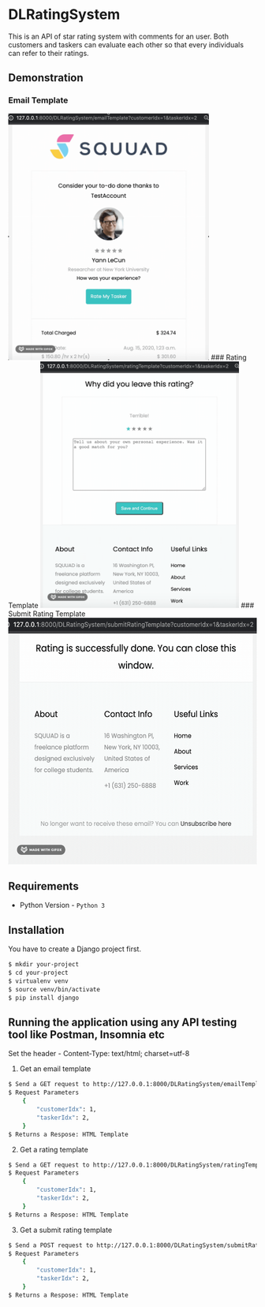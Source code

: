 # DLRatingSystem 
This is an API of star rating system with comments for an user. Both customers and taskers can evaluate each other so that every individuals can refer to their ratings.
 
## Demonstration
### Email Template 
<img src="https://raw.githubusercontent.com/daveleee/DLRatingSystem/master/1.gif" height="500" />
### Rating Template 
<img src="https://raw.githubusercontent.com/daveleee/DLRatingSystem/master/2.gif" height="500" />
### Submit Rating Template 
<img src="https://raw.githubusercontent.com/daveleee/DLRatingSystem/master/3.gif" height="500" />
 
## Requirements 
 - Python Version - `Python 3`
 
## Installation
You have to create a Django project first.
```sh
$ mkdir your-project
$ cd your-project
$ virtualenv venv
$ source venv/bin/activate
$ pip install django
```

## Running the application using any API testing tool like Postman, Insomnia etc
Set the header - Content-Type: text/html; charset=utf-8
1. Get an email template 
```sh
$ Send a GET request to http://127.0.0.1:8000/DLRatingSystem/emailTemplate?customerIdx=1&taskerIdx=2
$ Request Parameters
    {
        "customerIdx": 1,
        "taskerIdx": 2, 
    }
$ Returns a Respose: HTML Template  
```

2. Get a rating template  
```sh
$ Send a GET request to http://127.0.0.1:8000/DLRatingSystem/ratingTemplate?customerIdx=1&taskerIdx=2
$ Request Parameters
    {
        "customerIdx": 1,
        "taskerIdx": 2, 
    }
$ Returns a Respose: HTML Template  
```

3. Get a submit rating template 
```sh
$ Send a POST request to http://127.0.0.1:8000/DLRatingSystem/submitRating?customerIdx=1&taskerIdx=2
$ Request Parameters
    {
        "customerIdx": 1,
        "taskerIdx": 2, 
    }
$ Returns a Respose: HTML Template  
```
